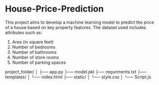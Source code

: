 # House-Price-Prediction
This project aims to develop a machine learning model to predict the price of a house based on key property features. The dataset used includes attributes such as:  
1. Area (in square feet)
2. Number of bedrooms
3. Number of bathrooms
4. Number of store rooms
5. Number of parking spaces

project_folder/
│
├── app.py
├── model.pkl
├── requriments.txt
├── templates/
│   └── index.html
├── static/
│   └── style.css
│   └── Script.js
